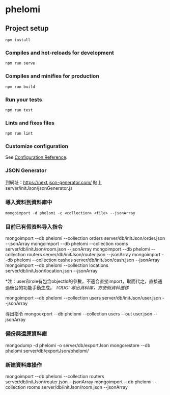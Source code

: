 # phelomi

## Project setup
```
npm install
```

### Compiles and hot-reloads for development
```
npm run serve
```

### Compiles and minifies for production
```
npm run build
```

### Run your tests
```
npm run test
```

### Lints and fixes files
```
npm run lint
```

### Customize configuration
See [Configuration Reference](https://cli.vuejs.org/config/).

### JSON Generator
到網址：https://next.json-generator.com/
貼上 server/initJson/jsonGenerator.js

### 導入資料到資料庫中
```
mongoimport -d phelomi -c <collection> <file> --jsonArray
```

### 目前已有假资料导入指令
mongoimport --db phelomi --collection orders server/db/initJson/order.json --jsonArray
mongoimport --db phelomi --collection rooms server/db/initJson/room.json --jsonArray
mongoimport --db phelomi --collection routers server/db/initJson/router.json --jsonArray
mongoimport --db phelomi --collection cashes server/db/initJson/cash.json --jsonArray
mongoimport --db phelomi --collection locations server/db/initJson/location.json --jsonArray

*注：user和role有包含objectId的參數，不適合直接import，取而代之，直接通過後台的功能手動生成。
*TODO: 導出資料庫，方便假資料遷移*

mongoimport --db phelomi --collection users server/db/initJson/user.json --jsonArray


導出指令
mongoexport --db phelomi --collection users --out user.json --jsonArray

### 備份與還原資料庫
mongodump -d phelomi -o server/db/exportJson
mongorestore --db phelomi server/db/exportJson/phelomi/

### 新建資料庫操作
mongoimport --db phelomi --collection routers server/db/initJson/router.json --jsonArray
mongoimport --db phelomi --collection rooms server/db/initJson/room.json --jsonArray
